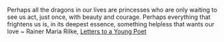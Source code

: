 Perhaps all the dragons in our lives are princesses who are only waiting to see us act, just once, with beauty and courage. Perhaps everything that frightens us is, in its deepest essence, something helpless that wants our love ~ Rainer Maria Rilke, [Letters to a Young Poet](https://londonwriterssalon.us4.list-manage.com/track/click?u=8b047263967451488070a8ad0&id=fd3487f75a&e=eb9759f735)